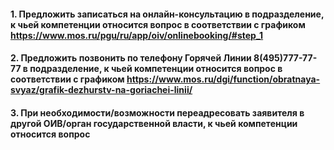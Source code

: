 #### 1. Предложить записаться на онлайн-консультацию в подразделение, к чьей компетенции относится вопрос в соответствии с графиком https://www.mos.ru/pgu/ru/app/oiv/onlinebooking/#step_1
#### 2. Предложить позвонить по телефону Горячей Линии 8(495)777-77-77 в подразделение, к чьей компетенции относится вопрос в соответствии с графиком https://www.mos.ru/dgi/function/obratnaya-svyaz/grafik-dezhurstv-na-goriachei-linii/
#### 3. При необходимости/возможности переадресовать заявителя в другой ОИВ/орган государственной власти, к чьей компетенции относится вопрос
